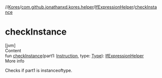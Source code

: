 //[Kores](../../index.md)/[com.github.jonathanxd.kores.helper](../index.md)/[IfExpressionHelper](index.md)/[checkInstance](check-instance.md)



# checkInstance  
[jvm]  
Content  
fun [checkInstance](check-instance.md)(part1: [Instruction](../../com.github.jonathanxd.kores/-instruction/index.md), type: [Type](https://docs.oracle.com/javase/8/docs/api/java/lang/reflect/Type.html)): [IfExpressionHelper](index.md)  
More info  


Checks if part1 is instanceoftype.

  




